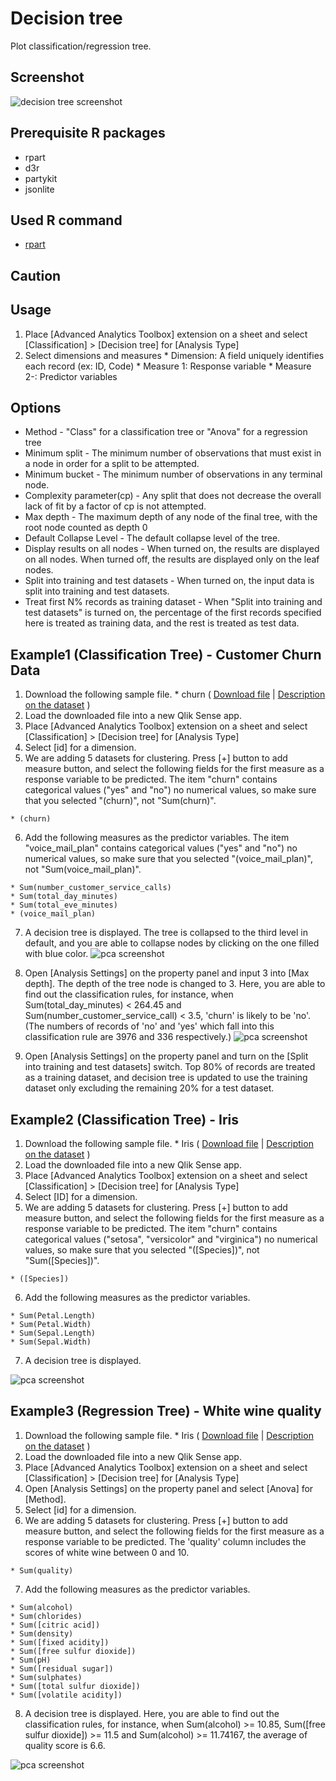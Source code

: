 # Decision tree
Plot classification/regression tree.

## Screenshot
![decision tree screenshot](./images/decision_tree_example2-1.png)

## Prerequisite R packages
 * rpart
 * d3r
 * partykit
 * jsonlite

## Used R command
 * [rpart](https://www.rdocumentation.org/packages/rpart/versions/4.1-11/topics/rpart)

## Caution

## Usage
  1. Place [Advanced Analytics Toolbox] extension on a sheet and select [Classification] > [Decision tree] for [Analysis Type]
  2. Select dimensions and measures
    * Dimension: A field uniquely identifies each record (ex: ID, Code)
    * Measure 1: Response variable
    * Measure 2-: Predictor variables

## Options
 * Method - "Class" for a classification tree or "Anova" for a regression tree
 * Minimum split - The minimum number of observations that must exist in a node in order for a split to be attempted.
 * Minimum bucket - The minimum number of observations in any terminal <leaf> node.
 * Complexity parameter(cp) - Any split that does not decrease the overall lack of fit by a factor of cp is not attempted.
 * Max depth - The maximum depth of any node of the final tree, with the root node counted as depth 0
 * Default Collapse Level - The default collapse level of the tree.
 * Display results on all nodes - When turned on, the results are displayed on all nodes. When turned off, the results are displayed only on the leaf nodes.
 * Split into training and test datasets - When turned on, the input data is split into training and test datasets.
 * Treat first N% records as training dataset - When "Split into training and test datasets" is turned on, the percentage of the first records specified here is treated as training data, and the rest is treated as test data.

## Example1 (Classification Tree) - Customer Churn Data
  1. Download the following sample file.
    * churn ( [Download file](./data/churn.xlsx) | [Description on the dataset](https://rdrr.io/cran/C50/man/churn.html) )  
  2. Load the downloaded file into a new Qlik Sense app.
  3. Place [Advanced Analytics Toolbox] extension on a sheet and select [Classification] > [Decision tree] for [Analysis Type]
  4. Select [id] for a dimension.
  5. We are adding 5 datasets for clustering. Press [+] button to add measure button, and select the following fields for the first measure as a response variable to be predicted. The item "churn" contains categorical values ("yes" and "no") no numerical values, so make sure that you selected "(churn)", not "Sum(churn)".

    * (churn)

  6. Add the following measures as the predictor variables. The item "voice_mail_plan" contains categorical values ("yes" and "no") no numerical values, so make sure that you selected "(voice_mail_plan)", not "Sum(voice_mail_plan)".

    * Sum(number_customer_service_calls)
    * Sum(total_day_minutes)
    * Sum(total_eve_minutes)
    * (voice_mail_plan)

  7. A decision tree is displayed. The tree is collapsed to the third level in default, and you are able to collapse nodes by clicking on the one filled with blue color.
  ![pca screenshot](./images/decision_tree_example1-1.png)

  8. Open [Analysis Settings] on the property panel and input 3 into [Max depth]. The depth of the tree node is changed to 3. Here, you are able to find out the classification rules, for instance, when Sum(total_day_minutes) < 264.45 and Sum(number_customer_service_call) < 3.5, 'churn' is likely to be 'no'. (The numbers of records of 'no' and 'yes' which fall into this classification rule are 3976 and 336 respectively.)
  ![pca screenshot](./images/decision_tree_example1-2.png)

  9. Open [Analysis Settings] on the property panel and turn on the [Split into training and test datasets] switch. Top 80% of records are treated as a training dataset, and decision tree is updated to use the training dataset only excluding the remaining 20% for a test dataset.

## Example2 (Classification Tree) - Iris
  1. Download the following sample file.
    * Iris ( [Download file](./data/Iris.xlsx) | [Description on the dataset](https://archive.ics.uci.edu/ml/datasets/iris) )  
  2. Load the downloaded file into a new Qlik Sense app.
  3. Place [Advanced Analytics Toolbox] extension on a sheet and select [Classification] > [Decision tree] for [Analysis Type]
  4. Select [ID] for a dimension.
  5. We are adding 5 datasets for clustering. Press [+] button to add measure button, and select the following fields for the first measure as a response variable to be predicted. The item "churn" contains categorical values ("setosa", "versicolor" and "virginica") no numerical values, so make sure that you selected "([Species])", not "Sum([Species])".

    * ([Species])

  6. Add the following measures as the predictor variables.

    * Sum(Petal.Length)
    * Sum(Petal.Width)
    * Sum(Sepal.Length)
    * Sum(Sepal.Width)
  7. A decision tree is displayed.

  ![pca screenshot](./images/decision_tree_example2-1.png)

## Example3 (Regression Tree) - White wine quality
  1. Download the following sample file.
    * Iris ( [Download file](./data/whitewine.xlsx) | [Description on the dataset](http://archive.ics.uci.edu/ml/datasets/Wine+Quality) )  
  2. Load the downloaded file into a new Qlik Sense app.
  3. Place [Advanced Analytics Toolbox] extension on a sheet and select [Classification] > [Decision tree] for [Analysis Type]
  4. Open [Analysis Settings] on the property panel and select [Anova] for [Method].
  5. Select [id] for a dimension.
  6. We are adding 5 datasets for clustering. Press [+] button to add measure button, and select the following fields for the first measure as a response variable to be predicted. The 'quality' column includes the scores of white wine between 0 and 10.

    * Sum(quality)

  7. Add the following measures as the predictor variables.

    * Sum(alcohol)
    * Sum(chlorides)
    * Sum([citric acid])
    * Sum(density)
    * Sum([fixed acidity])
    * Sum([free sulfur dioxide])
    * Sum(pH)
    * Sum([residual sugar])
    * Sum(sulphates)
    * Sum([total sulfur dioxide])
    * Sum([volatile acidity])
  8. A decision tree is displayed. Here, you are able to find out the classification rules, for instance, when Sum(alcohol) >= 10.85, Sum([free sulfur dioxide]) >= 11.5 and Sum(alcohol) >= 11.74167, the average of quality score is 6.6.

  ![pca screenshot](./images/decision_tree_example3-1.png)
